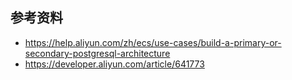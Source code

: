 ## 

## 参考资料

- <https://help.aliyun.com/zh/ecs/use-cases/build-a-primary-or-secondary-postgresql-architecture>
- <https://developer.aliyun.com/article/641773>